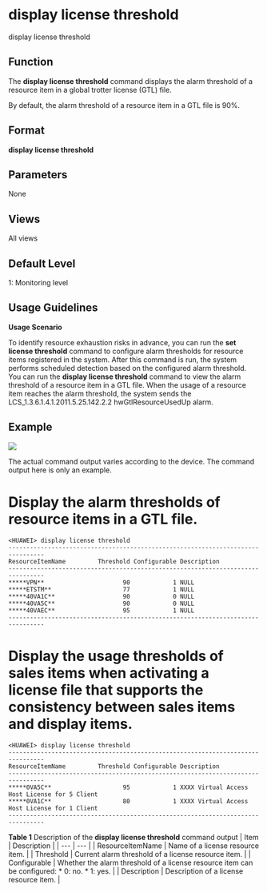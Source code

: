 display license threshold
=========================

display license threshold

Function
--------



The **display license threshold** command displays the alarm threshold of a resource item in a global trotter license (GTL) file.



By default, the alarm threshold of a resource item in a GTL file is 90%.


Format
------

**display license threshold**


Parameters
----------

None

Views
-----

All views


Default Level
-------------

1: Monitoring level


Usage Guidelines
----------------

**Usage Scenario**

To identify resource exhaustion risks in advance, you can run the **set license threshold** command to configure alarm thresholds for resource items registered in the system. After this command is run, the system performs scheduled detection based on the configured alarm threshold. You can run the **display license threshold** command to view the alarm threshold of a resource item in a GTL file. When the usage of a resource item reaches the alarm threshold, the system sends the LCS\_1.3.6.1.4.1.2011.5.25.142.2.2 hwGtlResourceUsedUp alarm.


Example
-------

![](../public_sys-resources/note_3.0-en-us.png) 

The actual command output varies according to the device. The command output here is only an example.


# Display the alarm thresholds of resource items in a GTL file.
```
<HUAWEI> display license threshold
--------------------------------------------------------------------------------
ResourceItemName         Threshold Configurable Description                     
--------------------------------------------------------------------------------
*****VPN**                      90            1 NULL                            
*****ETSTM**                    77            1 NULL                            
*****40VA1C**                   90            0 NULL                            
*****40VA5C**                   90            0 NULL                            
*****40VAEC**                   95            1 NULL                            
--------------------------------------------------------------------------------

```

# Display the usage thresholds of sales items when activating a license file that supports the consistency between sales items and display items.
```
<HUAWEI> display license threshold
--------------------------------------------------------------------------------
ResourceItemName         Threshold Configurable Description
--------------------------------------------------------------------------------
*****0VA5C**                    95            1 XXXX Virtual Access Host License for 5 Client
*****0VA1C**                    80            1 XXXX Virtual Access Host License for 1 Client
--------------------------------------------------------------------------------

```

**Table 1** Description of the **display license threshold** command output
| Item | Description |
| --- | --- |
| ResourceItemName | Name of a license resource item. |
| Threshold | Current alarm threshold of a license resource item. |
| Configurable | Whether the alarm threshold of a license resource item can be configured:   * 0: no. * 1: yes. |
| Description | Description of a license resource item. |